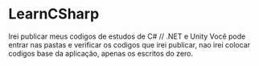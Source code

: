 # LearnCSharp
Irei publicar meus codigos de estudos de C# // .NET e Unity 
Você pode entrar nas pastas e verificar os codigos que irei publicar, nao irei colocar codigos base da aplicação, apenas os escritos do zero.
